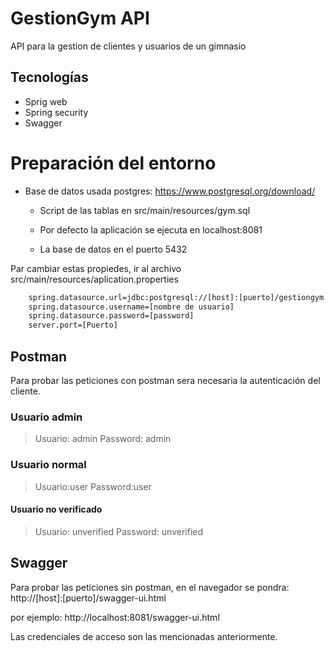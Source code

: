 # GestionGym API

API para la gestion de clientes y usuarios de un gimnasio
 ## Tecnologías
* Sprig web 
* Spring security
* Swagger
    

# Preparación del entorno

* Base de datos usada postgres: https://www.postgresql.org/download/
    * Script de las tablas en src/main/resources/gym.sql
    
    * Por defecto la aplicación se ejecuta en localhost:8081
    * La base de datos en el puerto 5432

 Par cambiar estas propiedes, ir al archivo src/main/resources/aplication.properties
```sh
    spring.datasource.url=jdbc:postgresql://[host]:[puerto]/gestiongym
    spring.datasource.username=[nombre de usuario]
    spring.datasource.password=[password]
    server.port=[Puerto]
```

## Postman
Para probar las peticiones con postman sera necesaria la autenticación del cliente.
### Usuario admin
>Usuario: admin
Password: admin

### Usuario normal
>Usuario:user
Password:user

#### Usuario no verificado
> Usuario: unverified
Password: unverified
## Swagger

Para probar las peticiones sin postman, en el navegador se pondra:
http://[host]:[puerto]/swagger-ui.html

por ejemplo:
http://localhost:8081/swagger-ui.html

Las credenciales de acceso son las mencionadas anteriormente.
